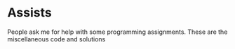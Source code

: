 # Assists
People ask me for help with some programming assignments. These are the miscellaneous code and solutions

